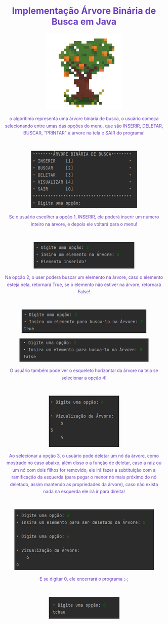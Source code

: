 <h1 align="center" style="color: #6f42c1; margin-bottom: 20px;">    Implementação Árvore Binária de Busca em Java</h1>
<p align="center">
<img src="/Assets/arvoreGif.gif">
</p>
<p align="center" style="color: #6f42c1; line-height: 1.6;">
o algoritimo representa uma árvore binária de busca, o usuário começa selecionando entre umas das opções do menu, que são INSERIR, DELETAR, BUSCAR, "PRINTAR" a árvore na tela e SAIR do programa!
</p>

<br>
<p align="center">
<img src="/Assets/1.png">
</p>
<p align="center" style="color: #6f42c1; line-height: 1.6;">
Se o usuário escolher a opção 1, INSERIR, ele poderá inserir um número inteiro na árvore, e depois ele voltará para o menu!
</p>

<br>
<p align="center">
<img src="/Assets/2.png">
</p>
<p align="center" style="color: #6f42c1; line-height: 1.6;">
Na opção 2, o user podera buscar um elemento na árvore, caso o elemento esteja nela, retornará True, se o elemento não estiver na árvore, retornará False!
</p>

<br>
<p align="center">
<img src="/Assets/3.png">
<br>
<p align="center">
<img src="/Assets/4.png">
</p>
<p align="center" style="color: #6f42c1; line-height: 1.6;">
O usuário também pode ver o esqueleto horizontal da árvore na tela se selecionar a opção 4!
</p>

<br>
<p align="center">
<img src="/Assets/5.png">
</p>
<p align="center" style="color: #6f42c1; line-height: 1.6;">
Ao selecionar a opção 3, o usuário pode deletar um nó da árvore, como mostrado no caso abaixo, além disso o a função de deletar, caso a raiz ou um nó com dois filhos for removido, ele irá fazer a subtituição com a ramificação da esquerda (para pegar o menor nó mais próximo do nó deletado, assim mantendo as propriedades da árvore), caso não exista nada na esquerda ele irá ir para direita!
</p>

<br>
<p align="center">
<img src="/Assets/6.png">
</p>
<p align="center" style="color: #6f42c1; line-height: 1.6;">
E se digitar 0, ele encerrará o programa ;-;
</p>

<br>
<p align="center">
<img src="/Assets/7.png">
</p>
